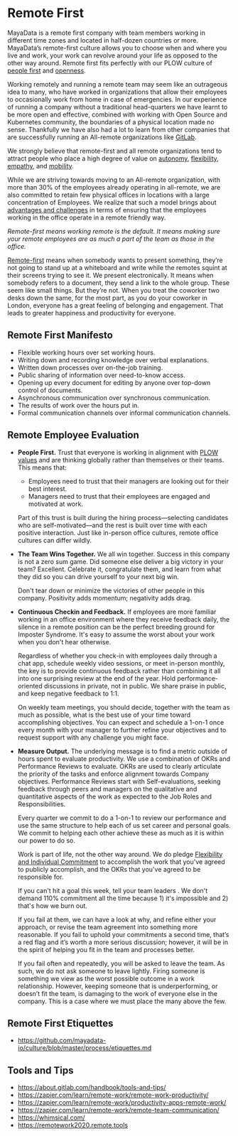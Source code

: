 # Remote First

MayaData is a remote first company with team members working in different time zones and located in half-dozen countries or more. MayaData’s remote-first culture allows you to choose when and where you live and work, your work can revolve around your life as opposed to the other way around. Remote first fits perfectly with our PLOW culture of [people first](https://github.com/mayadata-io/culture/blob/master/plow.md#people-first) and [openness](https://github.com/mayadata-io/culture/blob/master/plow.md#openness).

Working remotely and running a remote team may seem like an outrageous idea to many, who have worked in organizations that allow their employees to occasionally work from home in case of emergencies. In our experience of running a company without a traditional head-quarters we have learnt to be more open and effective, combined with working with Open Source and Kubernetes community, the boundaries of a physical location made no sense. Thankfully we have also had a lot to learn from other companies that are successfully running an All-remote organizations like [GitLab](https://about.gitlab.com/company/culture/all-remote/).

We strongly believe that remote-first and all remote organizations tend to attract people who place a high degree of value on [autonomy](https://about.gitlab.com/blog/2018/10/18/the-case-for-all-remote-companies/), [flexibility](https://about.gitlab.com/blog/2019/06/25/how-remote-work-at-gitlab-enables-location-independence/), [empathy](https://about.gitlab.com/blog/2019/07/09/tips-for-working-from-home-remote-work/), and [mobility](https://about.gitlab.com/company/culture/inclusion/#fully-distributed-and-completely-connected).

While we are striving towards moving to an All-remote organization, with more than 30% of the employees already operating in all-remote, we are also committed to retain few physical offices in locations with a large concentration of Employees. We realize that such a model brings about [advantages and challenges](https://about.gitlab.com/company/culture/all-remote/hybrid-remote/#are-there-advantages-to-hybrid-remote) in terms of ensuring that the employees working in the office operate in a remote friendly way.

_Remote-first means working remote is the default. It means making sure your remote employees are as much a part of the team as those in the office._

[Remote-first](https://stackoverflow.blog/2017/02/08/means-remote-first-company/) means when somebody wants to present something, they’re not going to stand up at a whiteboard and write while the remotes squint at their screens trying to see it. We present electronically. It means when somebody refers to a document, they send a link to the whole group. These seem like small things. But they’re not. When you treat the coworker two desks down the same, for the most part, as you do your coworker in London, everyone has a great feeling of belonging and engagement. That leads to greater happiness and productivity for everyone.

## Remote First Manifesto

* Flexible working hours over set working hours.
* Writing down and recording knowledge over verbal explanations.
* Written down processes over on-the-job training.
* Public sharing of information over need-to-know access.
* Opening up every document for editing by anyone over top-down control of documents.
* Asynchronous communication over synchronous communication.
* The results of work over the hours put in.
* Formal communication channels over informal communication channels.

## Remote Employee Evaluation

* **People First.** Trust that everyone is working in alignment with [PLOW values](https://github.com/mayadata-io/culture/blob/master/plow.md) and are thinking globally rather than themselves or their teams. This means that:
  * Employees need to trust that their managers are looking out for their best interest.
  * Managers need to trust that their employees are engaged and motivated at work.

  Part of this trust is built during the hiring process—selecting candidates who are self-motivated—and the rest is built over time with each positive interaction. Just like in-person office cultures, remote office cultures can differ wildly.

* **The Team Wins Together.** We all win together. Success in this company is not a zero sum game. Did someone else deliver a big victory in your team? Excellent. Celebrate it, congratulate them, and learn from what they did so you can drive yourself to your next big win.

  Don't tear down or minimize the victories of other people in this company. Positivity adds momentum; negativity adds drag.

* **Continuous Checkin and Feedback.** If employees are more familiar working in an office environment where they receive feedback daily, the silence in a remote position can be the perfect breeding ground for Imposter Syndrome. It's easy to assume the worst about your work when you don't hear otherwise.

  Regardless of whether you check-in with employees daily through a chat app, schedule weekly video sessions, or meet in-person monthly, the key is to provide continuous feedback rather than combining it all into one surprising review at the end of the year. Hold performance-oriented discussions in private, not in public. We share praise in public, and keep negative feedback to 1:1.

  On weekly team meetings, you should decide, together with the team as much as possible, what is the best use of your time toward accomplishing objectives. You can expect and schedule a 1-on-1 once every month with your manager to further refine your objectives and to request support with any challenge you might face.

* **Measure Output.** The underlying message is to find a metric outside of hours spent to evaluate productivity. We use a combination of OKRs and Performance Reviews to evaluate. OKRs are used to clearly articulate the priority of the tasks and enforce alignment towards Company objectives. Performance Reviews start with Self-evaluations, seeking feedback through peers and managers on the qualitative and quantitative aspects of the work as expected to the Job Roles and Responsibilities.

  Every quarter we commit to do a 1-on-1 to review our performance and use the same structure to help each of us set career and personal goals. We commit to helping each other achieve these as much as it is within our power to do so.

  Work is part of life, not the other way around. We do pledge [Flexibility and Individual Commitment](https://github.com/TheEnigmaticT/modern_open_culture/#flexibility-and-individual-commitment) to accomplish the work that you've agreed to publicly accomplish, and the OKRs that you've agreed to be responsible for.

  If you can't hit a goal this week, tell your team leaders . We don't demand 110% commitment all the time because 1) it's impossible and 2) that's how we burn out.

  If you fail at them, we can have a look at why, and refine either your approach, or revise the team agreement into something more reasonable. If you fail to uphold your commitments a second time, that’s a red flag and it’s worth a more serious discussion; however, it will be in the spirit of helping you fit in the team and processes better.

  If you fail often and repeatedly, you will be asked to leave the team. As such, we do not ask someone to leave lightly. Firing someone is something we view as the worst possible outcome in a work relationship. However, keeping someone that is underperforming, or doesn’t fit the team, is damaging to the work of everyone else in the company. This is a case where we must place the many above the few.

## Remote First Etiquettes

* https://github.com/mayadata-io/culture/blob/master/process/etiquettes.md

## Tools and Tips

* https://about.gitlab.com/handbook/tools-and-tips/
* https://zapier.com/learn/remote-work/remote-work-productivity/
* https://zapier.com/learn/remote-work/productivity-apps-remote-work/
* https://zapier.com/learn/remote-work/remote-team-communication/
* https://whimsical.com/
* https://remotework2020.remote.tools

